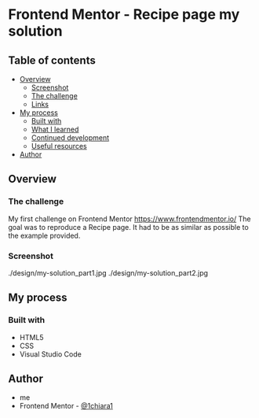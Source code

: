 # Frontend Mentor - Recipe page my solution

## Table of contents

- [Overview](#overview)
  - [Screenshot](#screenshot)
  - [The challenge](#the-challenge)
  - [Links](#links)
- [My process](#my-process)
  - [Built with](#built-with)
  - [What I learned](#what-i-learned)
  - [Continued development](#continued-development)
  - [Useful resources](#useful-resources)
- [Author](#author)



## Overview

### The challenge
My first challenge on Frontend Mentor https://www.frontendmentor.io/
The goal was to reproduce a Recipe page. It had to be as similar as possible to the example provided.

### Screenshot

./design/my-solution_part1.jpg
./design/my-solution_part2.jpg


## My process

### Built with

- HTML5
- CSS
- Visual Studio Code


## Author

- me
- Frontend Mentor - [@1chiara1](https://www.frontendmentor.io/profile/@1chiara1)



